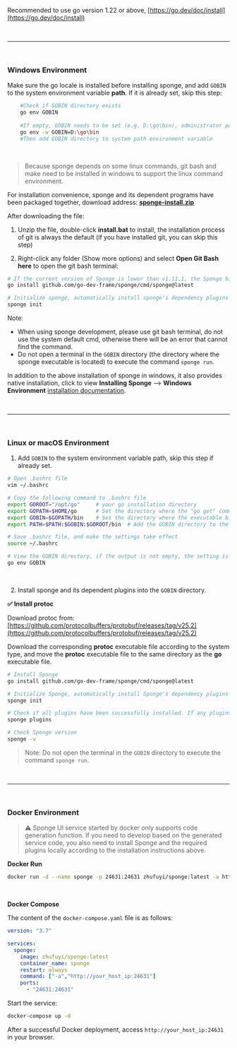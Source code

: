 
Recommended to use go version 1.22 or above, [https://go.dev/doc/install](https://go.dev/doc/install)

<br>

---

<br>

### Windows Environment

Make sure the go locale is installed before installing sponge, and add `GOBIN` to the system environment variable **path**. If it is already set, skip this step:

 ```bash 
     #Check if GOBIN directory exists 
     go env GOBIN 
    
     #If empty, GOBIN needs to be set (e.g. D:\go\bin), administrator privileges may be required 
     go env -w GOBIN=D:\go\bin 
     #Then add GOBIN directory to system path environment variable 
 ``` 

<br>

> Because sponge depends on some linux commands, git bash and make need to be installed in windows to support the linux command environment.

For installation convenience, sponge and its dependent programs have been packaged together, download address: [**sponge-install.zip**](https://drive.google.com/drive/folders/1T55lLXDBIQCnL5IQ-i1hWJovgLI2l0k1?usp=sharing)

After downloading the file:

1. Unzip the file, double-click **install.bat** to install, the installation process of git is always the default (if you have installed git, you can skip this step)

2. Right-click any folder (Show more options) and select **Open Git Bash here** to open the git bash terminal:

```bash
# If the current version of Sponge is lower than v1.11.1, the Sponge binary file needs to be updated first
go install github.com/go-dev-frame/sponge/cmd/sponge@latest

# Initialize sponge, automatically install sponge's dependency plugins
sponge init
```

Note: 

- When using sponge development, please use git bash terminal, do not use the system default cmd, otherwise there will be an error that cannot find the command.
- Do not open a terminal in the `GOBIN` directory (the directory where the sponge executable is located) to execute the command `sponge run`.

In addition to the above installation of sponge in windows, it also provides native installation, click to view **Installing Sponge** --> **Windows Environment** [installation documentation](https://go-sponge.com/quick-start?id=installing-sponge).

<br>

---

<br>

### Linux or macOS Environment

1. Add `GOBIN` to the system environment variable path, skip this step if already set.

```bash
# Open .bashrc file
vim ~/.bashrc

# Copy the following command to .bashrc file
export GOROOT="/opt/go"     # your go installation directory
export GOPATH=$HOME/go      # Set the directory where the "go get" command downloads third-party packages
export GOBIN=$GOPATH/bin    # Set the directory where the executable binaries are compiled by the "go install" command.
export PATH=$PATH:$GOBIN:$GOROOT/bin  # Add the GOBIN directory to the system environment variable path.

# Save .bashrc file, and make the settings take effect
source ~/.bashrc

# View the GOBIN directory, if the output is not empty, the setting is successful.
go env GOBIN
```

<br>

2. Install sponge and its dependent plugins into the `GOBIN` directory.

**✅ Install protoc**

Download protoc from: [https://github.com/protocolbuffers/protobuf/releases/tag/v25.2](https://github.com/protocolbuffers/protobuf/releases/tag/v25.2)

Download the corresponding **protoc** executable file according to the system type, and move the **protoc** executable file to the same directory as the **go** executable file.

```bash
# Install Sponge
go install github.com/go-dev-frame/sponge/cmd/sponge@latest

# Initialize Sponge, automatically install Sponge's dependency plugins
sponge init

# Check if all plugins have been successfully installed. If any plugins fail to install, retry with the command: sponge plugins --install
sponge plugins

# Check Sponge version
sponge -v
```

> Note: Do not open the terminal in the `GOBIN` directory to execute the command `sponge run`.

<br>

---

<br>

### Docker Environment

> ⚠ Sponge UI service started by docker only supports code generation function. If you need to develop based on the generated service code, you also need to install Sponge and the required plugins locally according to the installation instructions above.

**Docker Run**

```bash
docker run -d --name sponge -p 24631:24631 zhufuyi/sponge:latest -a http://your_host_ip:24631
```

<br>

**Docker Compose**

The content of the `docker-compose.yaml` file is as follows:

```yaml
version: "3.7"

services:
  sponge:
    image: zhufuyi/sponge:latest
    container_name: sponge
    restart: always
    command: ["-a","http://your_host_ip:24631"]
    ports:
      - "24631:24631"
```

Start the service:

```bash
docker-compose up -d
```

After a successful Docker deployment, access `http://your_host_ip:24631` in your browser.

